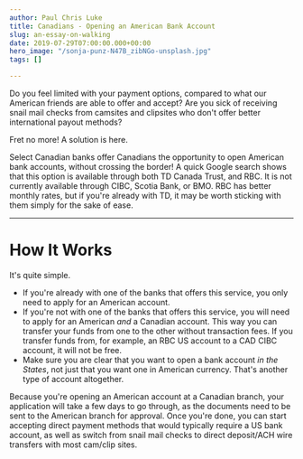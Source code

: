 ```yaml
---
author: Paul Chris Luke
title: Canadians - Opening an American Bank Account
slug: an-essay-on-walking
date: 2019-07-29T07:00:00.000+00:00
hero_image: "/sonja-punz-N47B_zibNGo-unsplash.jpg"
tags: []

---
```

Do you feel limited with your payment options, compared to what our American friends are able to offer and accept? Are you sick of receiving snail mail checks from camsites and clipsites who don't offer better international payout methods?

Fret no more! A solution is here.

Select Canadian banks offer Canadians the opportunity to open American bank accounts, without crossing the border! A quick Google search shows that this option is available through both TD Canada Trust, and RBC. It is not currently available through CIBC, Scotia Bank, or BMO. RBC has better monthly rates, but if you're already with TD, it may be worth sticking with them simply for the sake of ease.

***

# How It Works

It's quite simple.

* If you're already with one of the banks that offers this service, you only need to apply for an American account.
* If you're not with one of the banks that offers this service, you will need to apply for an American _and_ a Canadian account. This way you can transfer your funds from one to the other without transaction fees. If you transfer funds from, for example, an RBC US account to a CAD CIBC account, it will not be free.
* Make sure you are clear that you want to open a bank account _in the States_, not just that you want one in American currency. That's another type of account altogether.

Because you're opening an American account at a Canadian branch, your application will take a few days to go through, as the documents need to be sent to the American branch for approval. Once you're done, you can start accepting direct payment methods that would typically require a US bank account, as well as switch from snail mail checks to direct deposit/ACH wire transfers with most cam/clip sites.
